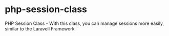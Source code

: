 # php-session-class
PHP Session Class - With this class, you can manage sessions more easily, similar to the Laravell Framework
